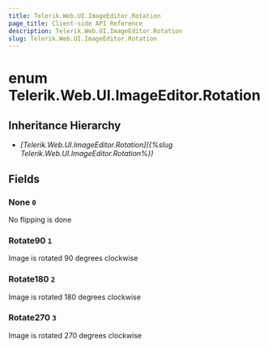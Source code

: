 ```yaml
---
title: Telerik.Web.UI.ImageEditor.Rotation
page_title: Client-side API Reference
description: Telerik.Web.UI.ImageEditor.Rotation
slug: Telerik.Web.UI.ImageEditor.Rotation
---
```


# enum Telerik.Web.UI.ImageEditor.Rotation

## Inheritance Hierarchy

* *[Telerik.Web.UI.ImageEditor.Rotation]({%slug Telerik.Web.UI.ImageEditor.Rotation%})*

## Fields

### None `0`

No flipping is done

### Rotate90 `1`

Image is rotated 90 degrees clockwise

### Rotate180 `2`

Image is rotated 180 degrees clockwise

### Rotate270 `3`

Image is rotated 270 degrees clockwise


